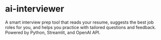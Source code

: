 # ai-interviewer
A smart interview prep tool that reads your resume, suggests the best job roles for you, and helps you practice with tailored questions and feedback. Powered by Python, Streamlit, and OpenAI API.

